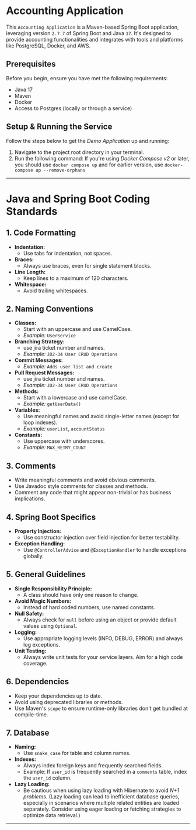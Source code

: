# Accounting Application

This `Accounting Application` is a Maven-based Spring Boot application, leveraging version `2.7.7` of Spring Boot and Java `17`. It's designed to provide accounting functionalities and integrates with tools and platforms like PostgreSQL, Docker, and AWS.

## Prerequisites

Before you begin, ensure you have met the following requirements:

- Java 17
- Maven
- Docker
- Access to Postgres (locally or through a service)


## Setup & Running the Service

Follow the steps below to get the _Demo Application_ up and running:

1. Navigate to the project root directory in your terminal.
2. Run the following command:
   If you're using _Docker Compose v2_ or later, you should use `docker compose up` and for earlier version, use
   `docker-compose up --remove-orphans`

---

# Java and Spring Boot Coding Standards

## 1. Code Formatting

- **Indentation:**
    - Use tabs for indentation, not spaces.
- **Braces:**
    - Always use braces, even for single statement blocks.
- **Line Length:**
    - Keep lines to a maximum of 120 characters.
- **Whitespace:**
    - Avoid trailing whitespaces.

## 2. Naming Conventions

- **Classes:**
    - Start with an uppercase and use CamelCase.
    - *Example:* `UserService`
- **Branching Strategy:**
    - use jira ticket number and names.
    - *Example:* `JD2-34 User CRUD Operations`
- **Commit Messages:**
    - *Example:* `Adds user list and create`
- **Pull Request Messages:**
  - use jira ticket number and names.
  - *Example:* `JD2-34 User CRUD Operations`
- **Methods:**
    - Start with a lowercase and use camelCase.
    - *Example:* `getUserData()`
- **Variables:**
    - Use meaningful names and avoid single-letter names (except for loop indexes).
    - *Example:* `userList`, `accountStatus`
- **Constants:**
    - Use uppercase with underscores.
    - *Example:* `MAX_RETRY_COUNT`

## 3. Comments

- Write meaningful comments and avoid obvious comments.
- Use Javadoc style comments for classes and methods.
- Comment any code that might appear non-trivial or has business implications.

## 4. Spring Boot Specifics

- **Property Injection:**
    - Use constructor injection over field injection for better testability.
- **Exception Handling:**
    - Use `@ControllerAdvice` and `@ExceptionHandler` to handle exceptions globally.

## 5. General Guidelines

- **Single Responsibility Principle:**
    - A class should have only one reason to change.
- **Avoid Magic Numbers:**
    - Instead of hard coded numbers, use named constants.
- **Null Safety:**
    - Always check for `null` before using an object or provide default values using `Optional`.
- **Logging:**
    - Use appropriate logging levels (INFO, DEBUG, ERROR) and always log exceptions.
- **Unit Testing:**
    - Always write unit tests for your service layers. Aim for a high code coverage.

## 6. Dependencies

- Keep your dependencies up to date.
- Avoid using deprecated libraries or methods.
- Use Maven's `scope` to ensure runtime-only libraries don't get bundled at compile-time.

## 7. Database

- **Naming:**
    - Use `snake_case` for table and column names.
- **Indexes:**
    - Always index foreign keys and frequently searched fields.
    - Example: If `user_id` is frequently searched in a `comments` table, index the `user_id` column.
- **Lazy Loading:**
    - Be cautious when using lazy loading with Hibernate to avoid _N+1 problems_. (Lazy loading can lead to inefficient database queries, especially in scenarios where multiple related entities are loaded separately. Consider using eager loading or fetching strategies to optimize data retrieval.)

---

